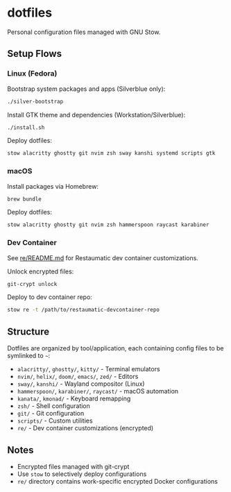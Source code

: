 # dotfiles

Personal configuration files managed with GNU Stow.

## Setup Flows

### Linux (Fedora)

Bootstrap system packages and apps (Silverblue only):
```bash
./silver-bootstrap
```

Install GTK theme and dependencies (Workstation/Silverblue):
```bash
./install.sh
```

Deploy dotfiles:
```bash
stow alacritty ghostty git nvim zsh sway kanshi systemd scripts gtk
```

### macOS

Install packages via Homebrew:
```bash
brew bundle
```

Deploy dotfiles:
```bash
stow alacritty ghostty git nvim zsh hammerspoon raycast karabiner
```

### Dev Container

See [re/README.md](re/README.md) for Restaumatic dev container customizations.

Unlock encrypted files:
```bash
git-crypt unlock
```

Deploy to dev container repo:
```bash
stow re -t /path/to/restaumatic-devcontainer-repo
```

## Structure

Dotfiles are organized by tool/application, each containing config files to be symlinked to `~`:

- `alacritty/`, `ghostty/`, `kitty/` - Terminal emulators
- `nvim/`, `helix/`, `doom/`, `emacs/`, `zed/` - Editors
- `sway/`, `kanshi/` - Wayland compositor (Linux)
- `hammerspoon/`, `karabiner/`, `raycast/` - macOS automation
- `kanata/`, `kmonad/` - Keyboard remapping
- `zsh/` - Shell configuration
- `git/` - Git configuration
- `scripts/` - Custom utilities
- `re/` - Dev container customizations (encrypted)

## Notes

- Encrypted files managed with git-crypt
- Use `stow` to selectively deploy configurations
- `re/` directory contains work-specific encrypted Docker configurations
